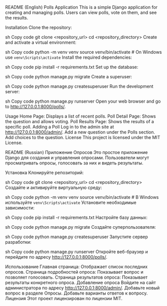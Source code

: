 README (English)
Polls Application
This is a simple Django application for creating and managing polls. Users can view polls, vote on them, and see the results.

Installation
Clone the repository:

sh
Copy code
git clone <repository_url>
cd <repository_directory>
Create and activate a virtual environment:

sh
Copy code
python -m venv venv
source venv/bin/activate  # On Windows use `venv\Scripts\activate`
Install the required dependencies:

sh
Copy code
pip install -r requirements.txt
Set up the database:

sh
Copy code
python manage.py migrate
Create a superuser:

sh
Copy code
python manage.py createsuperuser
Run the development server:

sh
Copy code
python manage.py runserver
Open your web browser and go to http://127.0.0.1:8000/polls/.

Usage
Home Page: Displays a list of recent polls.
Poll Detail Page: Shows the question and allows voting.
Poll Results Page: Shows the results of a specific poll.
Adding a Poll
Log in to the admin site at http://127.0.0.1:8000/admin/.
Add a new question under the Polls section.
Add choices to the question.
License
This project is licensed under the MIT License.

README (Russian)
Приложение Опросов
Это простое приложение Django для создания и управления опросами. Пользователи могут просматривать опросы, голосовать за них и видеть результаты.

Установка
Клонируйте репозиторий:

sh
Copy code
git clone <repository_url>
cd <repository_directory>
Создайте и активируйте виртуальную среду:

sh
Copy code
python -m venv venv
source venv/bin/activate  # В Windows используйте `venv\Scripts\activate`
Установите необходимые зависимости:

sh
Copy code
pip install -r requirements.txt
Настройте базу данных:

sh
Copy code
python manage.py migrate
Создайте суперпользователя:

sh
Copy code
python manage.py createsuperuser
Запустите сервер разработки:

sh
Copy code
python manage.py runserver
Откройте веб-браузер и перейдите по адресу http://127.0.0.1:8000/polls/.

Использование
Главная страница: Отображает список последних опросов.
Страница подробностей опроса: Показывает вопрос и позволяет голосовать.
Страница результатов опроса: Показывает результаты конкретного опроса.
Добавление опроса
Войдите на сайт администратора по адресу http://127.0.0.1:8000/admin/.
Добавьте новый вопрос в разделе Опросы.
Добавьте варианты ответов к вопросу.
Лицензия
Этот проект лицензирован по лицензии MIT.
